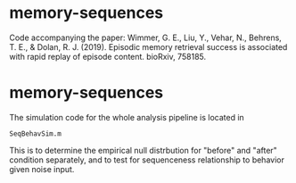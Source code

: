 # memory-sequences
Code accompanying the paper: Wimmer, G. E., Liu, Y., Vehar, N., Behrens, T. E., & Dolan, R. J. (2019). Episodic memory retrieval success is associated with rapid replay of episode content. bioRxiv, 758185.

# memory-sequences
The simulation code for the whole analysis pipeline is located in

``` SeqBehavSim.m ```

This is to determine the empirical null distrbution for "before" and "after" condition separately, and to test for sequenceness relationship to behavior given noise input.
